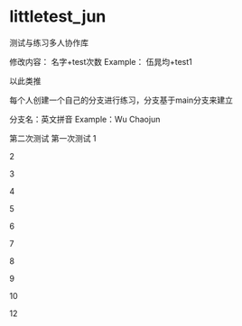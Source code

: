 # littletest_jun
测试与练习多人协作库

修改内容：
名字+test次数
Example：
伍晁均+test1

以此类推

每个人创建一个自己的分支进行练习，分支基于main分支来建立

分支名：英文拼音
Example：Wu Chaojun

第二次测试
第一次测试
1

2

3

4

5

6

7

8

9

10

12